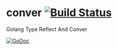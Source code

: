 # conver [![Build Status](https://travis-ci.org/miaolz123/conver.svg?branch=master)](https://travis-ci.org/miaolz123/conver)
Golang Type Reflect And Conver

[![GoDoc](https://godoc.org/github.com/miaolz123/conver?status.svg)](https://godoc.org/github.com/miaolz123/conver)
